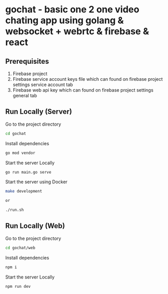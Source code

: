 # gochat - basic one 2 one video chating app using golang & websocket + webrtc & firebase & react

## Prerequisites
1. Firebase project
2. Firebase service account keys file which can found on firebase project settings service account tab
3. Firebase web api key which can found on firebase project settings general tab

## Run Locally (Server)

Go to the project directory

```bash
cd gochat
```

Install dependencies

```bash
go mod vendor
```

Start the server Locally

```bash
go run main.go serve
```

Start the server using Docker

```bash
make development

or 

./run.sh
```


## Run Locally (Web)

Go to the project directory

```bash
cd gochat/web
```

Install dependencies

```bash
npm i
```

Start the server Locally

```bash
npm run dev
```
